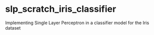 # slp_scratch_iris_classifier
Implementing Single Layer Perceptron in a classifier model for the Iris dataset
